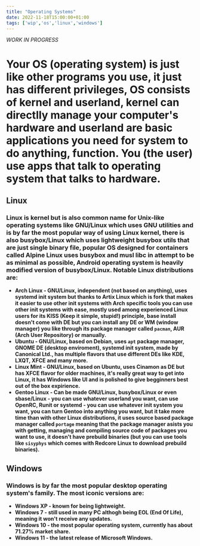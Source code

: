 ```yaml
---
title: "Operating Systems"
date: 2022-11-18T15:00:00+01:00
tags: ['wip','os','linux','windows']
---
```


*WORK IN PROGRESS*

# Your OS (operating system) is just like other programs you use, it just has different privileges, OS consists of kernel and userland, kernel can directlly manage your computer's hardware and userland are basic applications you need for system to do anything, function. You (the user) use apps that talk to operating system that talks to hardware.

## Linux
### Linux is kernel but is also common name for Unix-like operating systems like GNU/Linux which uses GNU utilities and is by far the most popular way of using Linux kernel, there is also busybox/Linux which uses lightweight busybox utils that are just single binary file, popular OS designed for containers called Alpine Linux uses busybox and musl libc in attempt to be as minimal as possible, Android operating system is heavily modified version of busybox/Linux. Notable Linux distributions are:
* **Arch Linux - GNU/Linux, independent (not based on anything), uses systemd init system but thanks to Artix Linux which is fork that makes it easier to use other init systems with Arch specific tools you can use other init systems with ease, mostly used among experienced Linux users for its KISS (Keep it simple, stupid!) principle, base install doesn't come with DE but you can install any DE or WM (window manager) you like through its package manager called `pacman`, AUR (Arch User Repository) or manually.**
* **Ubuntu - GNU/Linux, based on Debian, uses `apt` package manager, GNOME DE (desktop enviroment), systemd init system, made by Canonical Ltd., has multiple flavors that use different DEs like KDE, LXQT, XFCE and many more.**
* **Linux Mint - GNU/Linux, based on Ubuntu, uses Cinamon as DE but has XFCE flavor for older machines, it's really great way to get into Linux, it has Windows like UI and is polished to give begginners best out of the box expirience.**
* **Gentoo Linux - Can be made GNU/Linux, busybox/Linux or even sbase/Linux - you can use whatever userland you want, can use OpenRC, Runit or systemd - you can use whatever init system you want, you can turn Gentoo into anything you want, but it take more time than with other Linux distributions, it uses source based package manager called `portage` meaning that the package manager asists you with getting, managing and compiling source code of packages you want to use, it doesn't have prebuild binaries (but you can use tools like `sisyphys` which comes with Redcore Linux to download prebuild binaries).**

## Windows
### Windows is by far the most popular desktop operating system's family. The most iconic versions are:
* **Windows XP - known for being lightweight.**
* **Windows 7 - still used in many PC althogh being EOL (End Of Life), meaning it won't receive any updates.**
* **Windows 10 - the most popular operating system, currently has about 71.27% market share.**
* **Windows 11 - the latest release of Microsoft Windows.**

